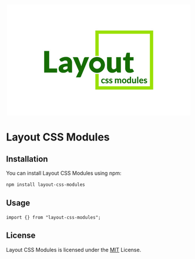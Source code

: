 <p align="center">
    <img alt="elementid-logo" src="./logo/layout-css-modules.jpg"/>
</p>

# Layout CSS Modules

## Installation

You can install Layout CSS Modules using npm:

```bash
npm install layout-css-modules
```

## Usage

```tsx
import {} from "layout-css-modules";

```

## License

Layout CSS Modules is licensed under the [MIT](./LICENSE) License.
